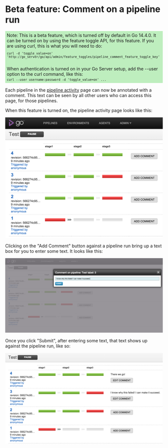 # Beta feature: Comment on a pipeline run

<div style="background-color: rgba(0, 192, 0, 0.25); padding: 5px; margin-bottom: 1em">
  Note: This is a beta feature, which is turned off by default in Go 14.4.0. It can be turned on by using the feature
  toggle API, for this feature. If you are using curl, this is what you will need to do:

  <div style="font-family: monospace; font-size: 70%; padding-top: 1em; padding-bottom: 1em">curl -d 'toggle_value=on' 'http://go_server/go/api/admin/feature_toggles/pipeline_comment_feature_toggle_key'</div>

  When authentication is turned on in your Go Server setup, add the --user option to the curl command, like this:

  <div style="font-family: monospace; font-size: 70%; margin-top: -1em">curl --user username:password -d 'toggle_value=on' ...</div>
</div>

Each pipeline in the [pipeline activity](../navigation/pipeline_activity_page.md) page can now be annotated with a
comment. This text can be seen by all other users who can access this page, for those pipelines.

When this feature is turned on, the pipeline activity page looks like this:

![Pipeline activity page, with no comments yet](../resources/images/pipeline_comment_1.png)

Clicking on the "Add Comment" button against a pipeline run bring up a text box for you to enter some text. It looks
like this:

![Pipeline activity page, add comment text box](../resources/images/pipeline_comment_2.png)

Once you click "Submit", after entering some text, that text shows up against the pipeline run, like so:

![Pipeline activity page, with comments](../resources/images/pipeline_comment_3.png)
